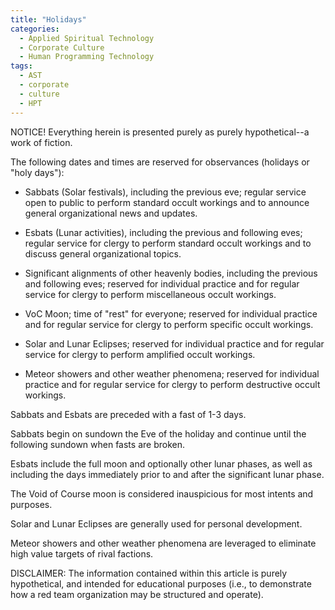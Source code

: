```yaml
---
title: "Holidays"
categories:
  - Applied Spiritual Technology
  - Corporate Culture
  - Human Programming Technology
tags:
  - AST
  - corporate
  - culture
  - HPT
---
```


NOTICE! Everything herein is presented purely as purely hypothetical--a work of fiction.



The following dates and times are reserved for observances (holidays or "holy days"):

- Sabbats (Solar festivals),
  including the previous eve;
  regular service open to public
  to perform standard occult workings
  and to announce general organizational news and updates.

- Esbats (Lunar activities),
  including the previous and following eves;
  regular service for clergy
  to perform standard occult workings
  and to discuss general organizational topics.

- Significant alignments of other heavenly bodies,
  including the previous and following eves;
  reserved for individual practice and for regular service for clergy
  to perform miscellaneous occult workings.

- VoC Moon;
  time of "rest" for everyone;
  reserved for individual practice and for regular service for clergy
  to perform specific occult workings.

- Solar and Lunar Eclipses;
  reserved for individual practice and for regular service for clergy
  to perform amplified occult workings.

- Meteor showers and other weather phenomena;
  reserved for individual practice and for regular service for clergy
  to perform destructive occult workings.



Sabbats and Esbats are preceded with a fast of 1-3 days.

Sabbats begin on sundown the Eve of the holiday
and continue until the following sundown
when fasts are broken.

Esbats include the full moon and optionally other lunar phases,
as well as including the days immediately prior to and after the significant lunar phase.

The Void of Course moon is considered inauspicious for most intents and purposes.

Solar and Lunar Eclipses are generally used for personal development.

Meteor showers and other weather phenomena
are leveraged to eliminate high value targets of rival factions.



DISCLAIMER:
The information contained within this article is purely hypothetical,
and intended for educational purposes
(i.e., to demonstrate how a red team organization may be structured and operate).
